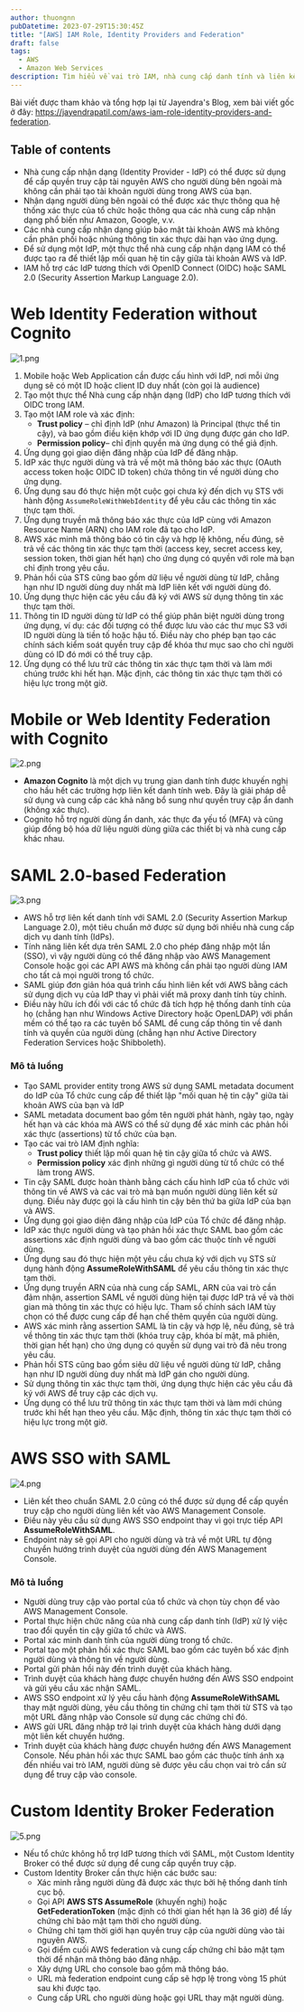 ```yaml
---
author: thuongnn
pubDatetime: 2023-07-29T15:30:45Z
title: "[AWS] IAM Role, Identity Providers and Federation"
draft: false
tags:
  - AWS
  - Amazon Web Services
description: Tìm hiểu về vai trò IAM, nhà cung cấp danh tính và liên kết trong AWS, giúp quản lý quyền truy cập hiệu quả.
---
```

Bài viết được tham khảo và tổng hợp lại từ Jayendra's Blog, xem bài viết gốc ở đây: https://jayendrapatil.com/aws-iam-role-identity-providers-and-federation. 

## Table of contents


- Nhà cung cấp nhận dạng (Identity Provider - IdP) có thể được sử dụng để cấp quyền truy cập tài nguyên AWS cho người dùng bên ngoài mà không cần phải tạo tài khoản người dùng trong AWS của bạn.
- Nhận dạng người dùng bên ngoài có thể được xác thực thông qua hệ thống xác thực của tổ chức hoặc thông qua các nhà cung cấp nhận dạng phổ biến như Amazon, Google, v.v.
- Các nhà cung cấp nhận dạng giúp bảo mật tài khoản AWS mà không cần phân phối hoặc nhúng thông tin xác thực dài hạn vào ứng dụng.
- Để sử dụng một IdP, một thực thể nhà cung cấp nhận dạng IAM có thể được tạo ra để thiết lập mối quan hệ tin cậy giữa tài khoản AWS và IdP.
- IAM hỗ trợ các IdP tương thích với OpenID Connect (OIDC) hoặc SAML 2.0 (Security Assertion Markup Language 2.0).

# Web Identity Federation without Cognito

![1.png](@/assets/images/security/iam-role-identity-providers-and-federation/1.png)

1. Mobile hoặc Web Application cần được cấu hình với IdP, nơi mỗi ứng dụng sẽ có một ID hoặc client ID duy nhất (còn gọi là audience)
2. Tạo một thực thể Nhà cung cấp nhận dạng (IdP) cho IdP tương thích với OIDC trong IAM.
3. Tạo một IAM role và xác định:
    - **Trust policy** – chỉ định IdP (như Amazon) là Principal (thực thể tin cậy), và bao gồm điều kiện khớp với ID ứng dụng được gán cho IdP.
    - **Permission policy**– chỉ định quyền mà ứng dụng có thể giả định.
4. Ứng dụng gọi giao diện đăng nhập của IdP để đăng nhập.
5. IdP xác thực người dùng và trả về một mã thông báo xác thực (OAuth access token hoặc OIDC ID token) chứa thông tin về người dùng cho ứng dụng.
6. Ứng dụng sau đó thực hiện một cuộc gọi chưa ký đến dịch vụ STS với hành động `AssumeRoleWithWebIdentity` để yêu cầu các thông tin xác thực tạm thời.
7. Ứng dụng truyền mã thông báo xác thực của IdP cùng với Amazon Resource Name (ARN) cho IAM role đã tạo cho IdP.
8. AWS xác minh mã thông báo có tin cậy và hợp lệ không, nếu đúng, sẽ trả về các thông tin xác thực tạm thời (access key, secret access key, session token, thời gian hết hạn) cho ứng dụng có quyền với role mà bạn chỉ định trong yêu cầu.
9. Phản hồi của STS cũng bao gồm dữ liệu về người dùng từ IdP, chẳng hạn như ID người dùng duy nhất mà IdP liên kết với người dùng đó.
10. Ứng dụng thực hiện các yêu cầu đã ký với AWS sử dụng thông tin xác thực tạm thời.
11. Thông tin ID người dùng từ IdP có thể giúp phân biệt người dùng trong ứng dụng, ví dụ: các đối tượng có thể được lưu vào các thư mục S3 với ID người dùng là tiền tố hoặc hậu tố. Điều này cho phép bạn tạo các chính sách kiểm soát quyền truy cập để khóa thư mục sao cho chỉ người dùng có ID đó mới có thể truy cập.
12. Ứng dụng có thể lưu trữ các thông tin xác thực tạm thời và làm mới chúng trước khi hết hạn. Mặc định, các thông tin xác thực tạm thời có hiệu lực trong một giờ.

# **Mobile or Web Identity Federation with Cognito**

![2.png](@/assets/images/security/iam-role-identity-providers-and-federation/2.png)

- **Amazon Cognito** là một dịch vụ trung gian danh tính được khuyến nghị cho hầu hết các trường hợp liên kết danh tính web. Đây là giải pháp dễ sử dụng và cung cấp các khả năng bổ sung như quyền truy cập ẩn danh (không xác thực).
- Cognito hỗ trợ người dùng ẩn danh, xác thực đa yếu tố (MFA) và cũng giúp đồng bộ hóa dữ liệu người dùng giữa các thiết bị và nhà cung cấp khác nhau.

# SAML 2.0-based Federation

![3.png](@/assets/images/security/iam-role-identity-providers-and-federation/3.png)

- AWS hỗ trợ liên kết danh tính với SAML 2.0 (Security Assertion Markup Language 2.0), một tiêu chuẩn mở được sử dụng bởi nhiều nhà cung cấp dịch vụ danh tính (IdPs).
- Tính năng liên kết dựa trên SAML 2.0 cho phép đăng nhập một lần (SSO), vì vậy người dùng có thể đăng nhập vào AWS Management Console hoặc gọi các API AWS mà không cần phải tạo người dùng IAM cho tất cả mọi người trong tổ chức.
- SAML giúp đơn giản hóa quá trình cấu hình liên kết với AWS bằng cách sử dụng dịch vụ của IdP thay vì phải viết mã proxy danh tính tùy chỉnh.
- Điều này hữu ích đối với các tổ chức đã tích hợp hệ thống danh tính của họ (chẳng hạn như Windows Active Directory hoặc OpenLDAP) với phần mềm có thể tạo ra các tuyên bố SAML để cung cấp thông tin về danh tính và quyền của người dùng (chẳng hạn như Active Directory Federation Services hoặc Shibboleth).

### Mô tả luồng

- Tạo SAML provider entity trong AWS sử dụng SAML metadata document do IdP của Tổ chức cung cấp để thiết lập "mối quan hệ tin cậy" giữa tài khoản AWS của bạn và IdP
- SAML metadata document bao gồm tên người phát hành, ngày tạo, ngày hết hạn và các khóa mà AWS có thể sử dụng để xác minh các phản hồi xác thực (assertions) từ tổ chức của bạn.
- Tạo các vai trò IAM định nghĩa:
    - **Trust policy** thiết lập mối quan hệ tin cậy giữa tổ chức và AWS.
    - **Permission policy** xác định những gì người dùng từ tổ chức có thể làm trong AWS.
- Tin cậy SAML được hoàn thành bằng cách cấu hình IdP của tổ chức với thông tin về AWS và các vai trò mà bạn muốn người dùng liên kết sử dụng. Điều này được gọi là cấu hình tin cậy bên thứ ba giữa IdP của bạn và AWS.
- Ứng dụng gọi giao diện đăng nhập của IdP của Tổ chức để đăng nhập.
- IdP xác thực người dùng và tạo phản hồi xác thực SAML bao gồm các assertions xác định người dùng và bao gồm các thuộc tính về người dùng.
- Ứng dụng sau đó thực hiện một yêu cầu chưa ký với dịch vụ STS sử dụng hành động **AssumeRoleWithSAML** để yêu cầu thông tin xác thực tạm thời.
- Ứng dụng truyền ARN của nhà cung cấp SAML, ARN của vai trò cần đảm nhận, assertion SAML về người dùng hiện tại được IdP trả về và thời gian mà thông tin xác thực có hiệu lực. Tham số chính sách IAM tùy chọn có thể được cung cấp để hạn chế thêm quyền của người dùng.
- AWS xác minh rằng assertion SAML là tin cậy và hợp lệ, nếu đúng, sẽ trả về thông tin xác thực tạm thời (khóa truy cập, khóa bí mật, mã phiên, thời gian hết hạn) cho ứng dụng có quyền sử dụng vai trò đã nêu trong yêu cầu.
- Phản hồi STS cũng bao gồm siêu dữ liệu về người dùng từ IdP, chẳng hạn như ID người dùng duy nhất mà IdP gán cho người dùng.
- Sử dụng thông tin xác thực tạm thời, ứng dụng thực hiện các yêu cầu đã ký với AWS để truy cập các dịch vụ.
- Ứng dụng có thể lưu trữ thông tin xác thực tạm thời và làm mới chúng trước khi hết hạn theo yêu cầu. Mặc định, thông tin xác thực tạm thời có hiệu lực trong một giờ.

# AWS SSO with SAML

![4.png](@/assets/images/security/iam-role-identity-providers-and-federation/4.png)

- Liên kết theo chuẩn SAML 2.0 cũng có thể được sử dụng để cấp quyền truy cập cho người dùng liên kết vào AWS Management Console.
- Điều này yêu cầu sử dụng AWS SSO endpoint thay vì gọi trực tiếp API **AssumeRoleWithSAML**.
- Endpoint này sẽ gọi API cho người dùng và trả về một URL tự động chuyển hướng trình duyệt của người dùng đến AWS Management Console.

### Mô tả luồng

- Người dùng truy cập vào portal của tổ chức và chọn tùy chọn để vào AWS Management Console.
- Portal thực hiện chức năng của nhà cung cấp danh tính (IdP) xử lý việc trao đổi quyền tin cậy giữa tổ chức và AWS.
- Portal xác minh danh tính của người dùng trong tổ chức.
- Portal tạo một phản hồi xác thực SAML bao gồm các tuyên bố xác định người dùng và thông tin về người dùng.
- Portal gửi phản hồi này đến trình duyệt của khách hàng.
- Trình duyệt của khách hàng được chuyển hướng đến AWS SSO endpoint và gửi yêu cầu xác nhận SAML.
- AWS SSO endpoint xử lý yêu cầu hành động **AssumeRoleWithSAML** thay mặt người dùng, yêu cầu thông tin chứng chỉ tạm thời từ STS và tạo một URL đăng nhập vào Console sử dụng các chứng chỉ đó.
- AWS gửi URL đăng nhập trở lại trình duyệt của khách hàng dưới dạng một liên kết chuyển hướng.
- Trình duyệt của khách hàng được chuyển hướng đến AWS Management Console. Nếu phản hồi xác thực SAML bao gồm các thuộc tính ánh xạ đến nhiều vai trò IAM, người dùng sẽ được yêu cầu chọn vai trò cần sử dụng để truy cập vào console.

# Custom Identity Broker Federation

![5.png](@/assets/images/security/iam-role-identity-providers-and-federation/5.png)

- Nếu tổ chức không hỗ trợ IdP tương thích với SAML, một Custom Identity Broker có thể được sử dụng để cung cấp quyền truy cập.
- Custom Identity Broker cần thực hiện các bước sau:
    - Xác minh rằng người dùng đã được xác thực bởi hệ thống danh tính cục bộ.
    - Gọi API **AWS STS AssumeRole** (khuyến nghị) hoặc **GetFederationToken** (mặc định có thời gian hết hạn là 36 giờ) để lấy chứng chỉ bảo mật tạm thời cho người dùng.
    - Chứng chỉ tạm thời giới hạn quyền truy cập của người dùng vào tài nguyên AWS.
    - Gọi điểm cuối AWS federation và cung cấp chứng chỉ bảo mật tạm thời để nhận mã thông báo đăng nhập.
    - Xây dựng URL cho console bao gồm mã thông báo.
    - URL mà federation endpoint cung cấp sẽ hợp lệ trong vòng 15 phút sau khi được tạo.
    - Cung cấp URL cho người dùng hoặc gọi URL thay mặt người dùng.

